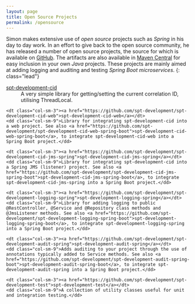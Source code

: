 ```yaml
---
layout: page
title: Open Source Projects
permalink: /opensource
---
```


Simon makes extensive use of <em>open source</em> projects such as <em>Spring</em> in his day to day work. In an effort to give back to the open source community,
he has released a number of open source projects, the source for which is available on [GitHub](https://github.com/spt-development). The artifacts are also available
in [Maven Central](https://mvnrepository.com/artifact/com.spt-development) for easy inclusion in your own <em>Java</em> projects. These projects are mainly aimed
at adding logging and auditing and testing <em>Spring Boot</em> <em>microservices</em>.
{: class="lead"}

<dl class="row">
    <dt class="col-sm-3"><a href="https://github.com/spt-development/spt-development-cid">spt-development-cid</a></dt>
    <dd class="col-sm-9">A very simple library for getting/setting the current correlation ID, utilising ThreadLocal.</dd>

    <dt class="col-sm-3"><a href="https://github.com/spt-development/spt-development-cid-web">spt-development-cid-web</a></dt>
    <dd class="col-sm-9">Library for integrating spt-development-cid into a web project. See also <a href="https://github.com/spt-development/spt-development-cid-web-spring-boot">spt-development-cid-web-spring-boot</a>, to integrate spt-development-cid-web into a Spring Boot project.</dd>

    <dt class="col-sm-3"><a href="https://github.com/spt-development/spt-development-cid-jms-spring">spt-development-cid-jms-spring</a></dt>
    <dd class="col-sm-9">Library for integrating spt-development-cid into a Spring JMS (listener) project. See also <a href="https://github.com/spt-development/spt-development-cid-jms-spring-boot">spt-development-cid-jms-spring-boot</a>, to integrate spt-development-cid-jms-spring into a Spring Boot project.</dd>

    <dt class="col-sm-3"><a href="https://github.com/spt-development/spt-development-logging-spring">spt-development-logging-spring</a></dt>
    <dd class="col-sm-9">Library for adding logging to public @RestController, @Service and @Repository class methods and @JmsListener methods. See also <a href="https://github.com/spt-development/spt-development-logging-spring-boot">spt-development-logging-spring-boot</a>, to integrate spt-development-logging-spring into a Spring Boot project.</dd>

    <dt class="col-sm-3"><a href="https://github.com/spt-development/spt-development-audit-spring">spt-development-audit-spring</a></dt>
    <dd class="col-sm-9">Adds auditing to your project through the use of annotations typically added to Service methods. See also <a href="https://github.com/spt-development/spt-development-audit-spring-boot">spt-development-audit-spring-boot</a>, to integrate spt-development-audit-spring into a Spring Boot project.</dd>

    <dt class="col-sm-3"><a href="https://github.com/spt-development/spt-development-test">spt-development-test</a></dt>
    <dd class="col-sm-9">A collection of utility classes useful for unit and integration testing.</dd>
</dl>
